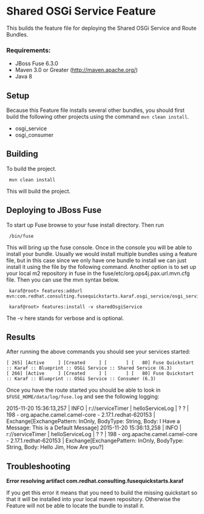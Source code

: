 Shared OSGi Service Feature
====================================
This builds the feature file for deploying the Shared OSGi Service and Route Bundles.

### Requirements:
 * JBoss Fuse 6.3.0
 * Maven 3.0 or Greater (http://maven.apache.org/)
 * Java 8

Setup
-----------------------
Because this Feature file installs several other bundles, you should first build the following other projects using the command `mvn clean install`.

 * osgi_service
 * osgi_consumer


Building
-----------------------
To build the project.

     mvn clean install

This will build the project.

Deploying to JBoss Fuse
-----------------------

To start up Fuse browse to your fuse install directory. Then run

     /bin/fuse

This will bring up the fuse console. Once in the console you will be able to install your bundle. Usually we would install multiple bundles using a feature file, but in this case since we only have one bundle to install we can just install it using the file by the following command. Another option is to set up your local m2 repository in fuse in the fuse/etc/org.ops4j.pax.url.mvn.cfg file. Then you can use the mvn syntax below.

     karaf@root> features:addurl mvn:com.redhat.consulting.fusequickstarts.karaf.osgi_service/osgi_service_feature/6.3/xml/features

     karaf@root> features:install -v sharedOsgiService

 The -v here stands for verbose and is optional.

Results
-----------------------
After running the above commands you should see your services started:

	[ 265] [Active     ] [Created     ] [       ] [   80] Fuse Quickstart :: Karaf :: Blueprint :: OSGi Service :: Shared Service (6.3)
	[ 266] [Active     ] [Created     ] [       ] [   80] Fuse Quickstart :: Karaf :: Blueprint :: OSGi Service :: Consumer (6.3)


Once you have the route started you should be able to look in `$FUSE_HOME/data/log/fuse.log` and see the following logging:

2015-11-20 15:36:13,257 | INFO  | r://serviceTimer | helloServiceLog | ?    ? | 198 - org.apache.camel.camel-core - 2.17.1.redhat-620153 | Exchange[ExchangePattern: InOnly, BodyType: String, Body: I Have a Message: This is a Default Message]
2015-11-20 15:36:13,258 | INFO  | r://serviceTimer | helloServiceLog | ?    ? | 198 - org.apache.camel.camel-core - 2.17.1.redhat-620153 | Exchange[ExchangePattern: InOnly, BodyType: String, Body: Hello Jim, How Are you?]


Troubleshooting
-----------------------

**Error resolving artifact com.redhat.consulting.fusequickstarts.karaf**

If you get this error it means that you need to build the missing quickstart so that it will be installed into your local maven repository. Otherwise the Feature will not be able to locate the bundle to install it.
